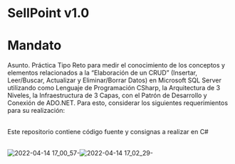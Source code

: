 # SellPoint v1.0
# Mandato
Asunto. Práctica Tipo Reto para medir el conocimiento de los conceptos y elementos relacionados a la “Elaboración de un CRUD” (Insertar, Leer/Buscar, Actualizar y Eliminar/Borrar Datos) en Microsoft SQL Server utilizando como Lenguaje de Programación CSharp, la Arquitectura de 3 Niveles, la Infraestructura de 3 Capas, con el Patrón de Desarrollo y Conexión de ADO.NET.  Para esto, considerar los siguientes requerimientos para su realización:

<br />
Este repositorio contiene código fuente y consignas a realizar en C# 
<br />



<br />![2022-04-14 17_00_57-](https://user-images.githubusercontent.com/71537694/163474652-cb013ffb-cc8a-4524-8358-75caaa4658f3.png)![2022-04-14 17_02_29-](https://user-images.githubusercontent.com/71537694/163474951-91dcb81a-11de-460f-bf8d-4ead4f46d070.png)








